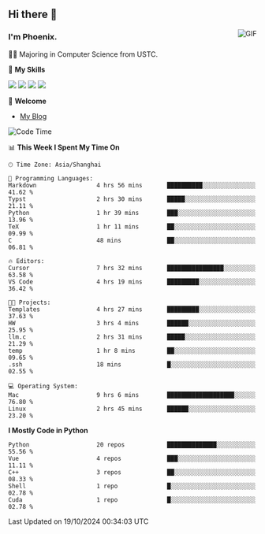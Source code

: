 ## Hi there 👋
<img align="right" alt="GIF" src="https://raw.githubusercontent.com/JoeyBling/JoeyBling/master/pic/pusheencode.gif" />

### I'm Phoenix.

👨‍🎓 Majoring in Computer Science from USTC.

🌟 **My Skills**

![](https://img.shields.io/badge/-Python-3e74a2?style=flat-square&logo=Python&logoColor=fff)
![](https://img.shields.io/badge/-C++-9f62a5?style=flat&logo=cplusplus&logoColor=white)
![](https://img.shields.io/badge/-Linux-185886?style=flat-square&logo=Linux&logoColor=fff)
![](https://img.shields.io/badge/-Rust-ff4136?style=flat-square&logo=Rust&logoColor=fff)

💬 **Welcome**

- [My Blog](https://ysy-phoenix.github.io/)

<!--START_SECTION:waka-->
![Code Time](http://img.shields.io/badge/Code%20Time-862%20hrs%2037%20mins-blue)

📊 **This Week I Spent My Time On** 

```text
🕑︎ Time Zone: Asia/Shanghai

💬 Programming Languages: 
Markdown                 4 hrs 56 mins       ██████████░░░░░░░░░░░░░░░   41.62 % 
Typst                    2 hrs 30 mins       █████░░░░░░░░░░░░░░░░░░░░   21.11 % 
Python                   1 hr 39 mins        ███░░░░░░░░░░░░░░░░░░░░░░   13.96 % 
TeX                      1 hr 11 mins        ██░░░░░░░░░░░░░░░░░░░░░░░   09.99 % 
C                        48 mins             ██░░░░░░░░░░░░░░░░░░░░░░░   06.81 % 

🔥 Editors: 
Cursor                   7 hrs 32 mins       ████████████████░░░░░░░░░   63.58 % 
VS Code                  4 hrs 19 mins       █████████░░░░░░░░░░░░░░░░   36.42 % 

🐱‍💻 Projects: 
Templates                4 hrs 27 mins       █████████░░░░░░░░░░░░░░░░   37.63 % 
HW                       3 hrs 4 mins        ██████░░░░░░░░░░░░░░░░░░░   25.95 % 
llm.c                    2 hrs 31 mins       █████░░░░░░░░░░░░░░░░░░░░   21.29 % 
temp                     1 hr 8 mins         ██░░░░░░░░░░░░░░░░░░░░░░░   09.65 % 
.ssh                     18 mins             █░░░░░░░░░░░░░░░░░░░░░░░░   02.55 % 

💻 Operating System: 
Mac                      9 hrs 6 mins        ███████████████████░░░░░░   76.80 % 
Linux                    2 hrs 45 mins       ██████░░░░░░░░░░░░░░░░░░░   23.20 % 
```

**I Mostly Code in Python** 

```text
Python                   20 repos            ██████████████░░░░░░░░░░░   55.56 % 
Vue                      4 repos             ███░░░░░░░░░░░░░░░░░░░░░░   11.11 % 
C++                      3 repos             ██░░░░░░░░░░░░░░░░░░░░░░░   08.33 % 
Shell                    1 repo              █░░░░░░░░░░░░░░░░░░░░░░░░   02.78 % 
Cuda                     1 repo              █░░░░░░░░░░░░░░░░░░░░░░░░   02.78 % 
```




 Last Updated on 19/10/2024 00:34:03 UTC
<!--END_SECTION:waka-->

<!--
**ysy-phoenix/ysy-phoenix** is a ✨ _special_ ✨ repository because its `README.md` (this file) appears on your GitHub profile.

Here are some ideas to get you started:

- 🔭 I’m currently working on ...
- 🌱 I’m currently learning ...
- 👯 I’m looking to collaborate on ...
- 🤔 I’m looking for help with ...
- 💬 Ask me about ...
- 📫 How to reach me: ...
- 😄 Pronouns: ...
- ⚡ Fun fact: ...
-->
